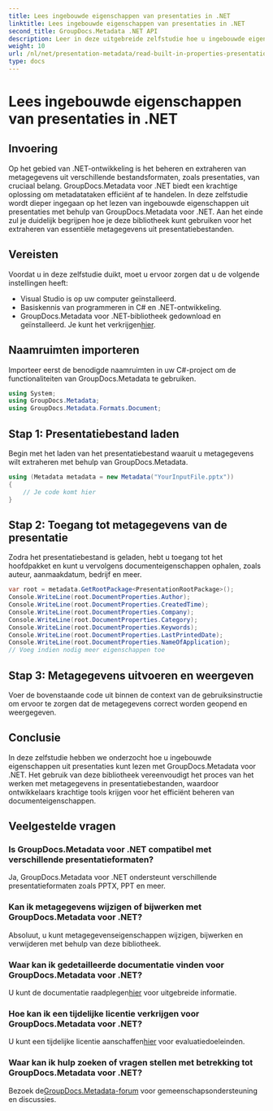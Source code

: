 ```yaml
---
title: Lees ingebouwde eigenschappen van presentaties in .NET
linktitle: Lees ingebouwde eigenschappen van presentaties in .NET
second_title: GroupDocs.Metadata .NET API
description: Leer in deze uitgebreide zelfstudie hoe u ingebouwde eigenschappen uit presentaties kunt extraheren met GroupDocs.Metadata voor .NET.
weight: 10
url: /nl/net/presentation-metadata/read-built-in-properties-presentations/
type: docs
---
```

# Lees ingebouwde eigenschappen van presentaties in .NET

## Invoering
Op het gebied van .NET-ontwikkeling is het beheren en extraheren van metagegevens uit verschillende bestandsformaten, zoals presentaties, van cruciaal belang. GroupDocs.Metadata voor .NET biedt een krachtige oplossing om metadatataken efficiënt af te handelen. In deze zelfstudie wordt dieper ingegaan op het lezen van ingebouwde eigenschappen uit presentaties met behulp van GroupDocs.Metadata voor .NET. Aan het einde zul je duidelijk begrijpen hoe je deze bibliotheek kunt gebruiken voor het extraheren van essentiële metagegevens uit presentatiebestanden.
## Vereisten
Voordat u in deze zelfstudie duikt, moet u ervoor zorgen dat u de volgende instellingen heeft:
- Visual Studio is op uw computer geïnstalleerd.
- Basiskennis van programmeren in C# en .NET-ontwikkeling.
-  GroupDocs.Metadata voor .NET-bibliotheek gedownload en geïnstalleerd. Je kunt het verkrijgen[hier](https://releases.groupdocs.com/metadata/net/).

## Naamruimten importeren
Importeer eerst de benodigde naamruimten in uw C#-project om de functionaliteiten van GroupDocs.Metadata te gebruiken.
```csharp
using System;
using GroupDocs.Metadata;
using GroupDocs.Metadata.Formats.Document;
```
## Stap 1: Presentatiebestand laden
Begin met het laden van het presentatiebestand waaruit u metagegevens wilt extraheren met behulp van GroupDocs.Metadata.
```csharp
using (Metadata metadata = new Metadata("YourInputFile.pptx"))
{
    // Je code komt hier
}
```
## Stap 2: Toegang tot metagegevens van de presentatie
Zodra het presentatiebestand is geladen, hebt u toegang tot het hoofdpakket en kunt u vervolgens documenteigenschappen ophalen, zoals auteur, aanmaakdatum, bedrijf en meer.
```csharp
var root = metadata.GetRootPackage<PresentationRootPackage>();
Console.WriteLine(root.DocumentProperties.Author);
Console.WriteLine(root.DocumentProperties.CreatedTime);
Console.WriteLine(root.DocumentProperties.Company);
Console.WriteLine(root.DocumentProperties.Category);
Console.WriteLine(root.DocumentProperties.Keywords);
Console.WriteLine(root.DocumentProperties.LastPrintedDate);
Console.WriteLine(root.DocumentProperties.NameOfApplication);
// Voeg indien nodig meer eigenschappen toe
```
## Stap 3: Metagegevens uitvoeren en weergeven
Voer de bovenstaande code uit binnen de context van de gebruiksinstructie om ervoor te zorgen dat de metagegevens correct worden geopend en weergegeven.

## Conclusie
In deze zelfstudie hebben we onderzocht hoe u ingebouwde eigenschappen uit presentaties kunt lezen met GroupDocs.Metadata voor .NET. Het gebruik van deze bibliotheek vereenvoudigt het proces van het werken met metagegevens in presentatiebestanden, waardoor ontwikkelaars krachtige tools krijgen voor het efficiënt beheren van documenteigenschappen.

## Veelgestelde vragen
### Is GroupDocs.Metadata voor .NET compatibel met verschillende presentatieformaten?
Ja, GroupDocs.Metadata voor .NET ondersteunt verschillende presentatieformaten zoals PPTX, PPT en meer.
### Kan ik metagegevens wijzigen of bijwerken met GroupDocs.Metadata voor .NET?
Absoluut, u kunt metagegevenseigenschappen wijzigen, bijwerken en verwijderen met behulp van deze bibliotheek.
### Waar kan ik gedetailleerde documentatie vinden voor GroupDocs.Metadata voor .NET?
 U kunt de documentatie raadplegen[hier](https://tutorials.groupdocs.com/metadata/net/) voor uitgebreide informatie.
### Hoe kan ik een tijdelijke licentie verkrijgen voor GroupDocs.Metadata voor .NET?
 U kunt een tijdelijke licentie aanschaffen[hier](https://purchase.groupdocs.com/temporary-license/) voor evaluatiedoeleinden.
### Waar kan ik hulp zoeken of vragen stellen met betrekking tot GroupDocs.Metadata voor .NET?
 Bezoek de[GroupDocs.Metadata-forum](https://forum.groupdocs.com/c/metadata/14) voor gemeenschapsondersteuning en discussies.